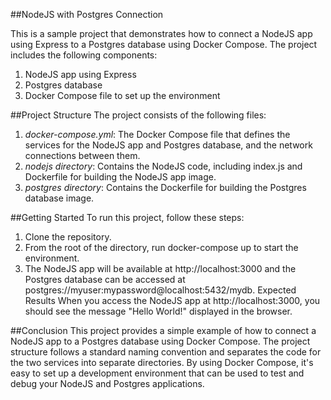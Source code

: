 ##NodeJS with Postgres Connection

This is a sample project that demonstrates how to connect a NodeJS app using Express to a Postgres database using Docker Compose. The project includes the following components:

1. NodeJS app using Express
2. Postgres database
3. Docker Compose file to set up the environment 

##Project Structure
The project consists of the following files:

1. _docker-compose.yml_: The Docker Compose file that defines the services for the NodeJS app and Postgres database, and the network connections between them.
2. _nodejs directory_: Contains the NodeJS code, including index.js and Dockerfile for building the NodeJS app image.
3. _postgres directory_: Contains the Dockerfile for building the Postgres database image.

##Getting Started
To run this project, follow these steps:

1. Clone the repository.
2. From the root of the directory, run docker-compose up to start the environment.
3. The NodeJS app will be available at http://localhost:3000 and the Postgres database can be accessed at postgres://myuser:mypassword@localhost:5432/mydb.
Expected Results
When you access the NodeJS app at http://localhost:3000, you should see the message "Hello World!" displayed in the browser.

##Conclusion
This project provides a simple example of how to connect a NodeJS app to a Postgres database using Docker Compose. The project structure follows a standard naming convention and separates the code for the two services into separate directories. By using Docker Compose, it's easy to set up a development environment that can be used to test and debug your NodeJS and Postgres applications.

